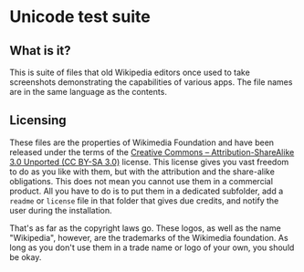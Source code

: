 # Unicode test suite

## What is it?

This is suite of files that old Wikipedia editors once used to take screenshots demonstrating the capabilities of various apps. The file names are in the same language as the contents.

## Licensing

These files are the properties of Wikimedia Foundation and have been released under the terms of the [Creative Commons – Attribution-ShareAlike 3.0 Unported (CC BY-SA 3.0)](https://creativecommons.org/licenses/by-sa/3.0/) license. This license gives you vast freedom to do as you like with them, but with the attribution and the share-alike obligations. This does not mean you cannot use them in a commercial product. All you have to do is to put them in a dedicated subfolder, add a `readme` or `license` file in that folder that gives due credits, and notify the user during the installation.

That's as far as the copyright laws go. These logos, as well as the name "Wikipedia", however, are the trademarks of the Wikimedia foundation. As long as you don't use them in a trade name or logo of your own, you should be okay.
